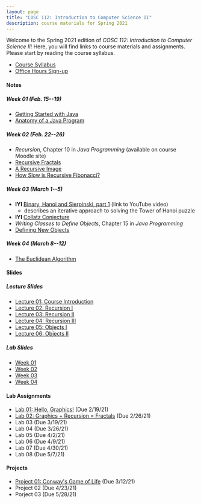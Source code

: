 ```yaml
---
layout: page
title: "COSC 112: Introduction to Computer Science II"
description: course materials for Spring 2021
---
```


Welcome to the Spring 2021 edition of *COSC 112: Introduction to Computer Science II*! Here, you will find links to course materials and assignments. Please start by reading the course syllabus.

- [Course Syllabus](./syllabus/)
- [Office Hours Sign-up](https://docs.google.com/document/d/1zElhsgBedfaoenn1uyz5OQZ7cQPK1-pvDuuk3fL1vxs/edit?usp=sharing)

#### Notes

##### Week 01 (Feb. 15--19)

- [Getting Started with Java](./notes/getting-started-java/)
- [Anatomy of a Java Program](./notes/anatomy-of-java-program/)

##### Week 02 (Feb. 22--26)

- *Recursion*, Chapter 10 in *Java Programming* (available on course Moodle site)
- [Recursive Fractals](/teaching/2021s-cosc-112/notes/recursive-fractals/)
- [A Recursive Image](/teaching/2021s-cosc-112/notes/recursive-image/)
- [How Slow is Recursive Fibonacci?](/teaching/2021s-cosc-112/notes/recursive-fibonacci/)

##### Week 03 (March 1--5)

- **IYI** [Binary, Hanoi and Sierpinski, part 1](https://www.youtube.com/watch?v=2SUvWfNJSsM) (link to YouTube video)
    + describes an iterative approach to solving the Tower of Hanoi puzzle
- **IYI** [Collatz Conjecture](./notes/collatz-conjecture/)
- *Writing Classes to Define Objects*, Chapter 15 in *Java Programming*
- [Defining New Objects](./notes/defining-new-objects/)

##### Week 04 (March 8--12)

- [The Euclidean Algorithm](./notes/euclidean-algorithm/)


#### Slides

##### Lecture Slides

- [Lecture 01: Course Introduction](./slides/lec01-introduction/)
- [Lecture 02: Recursion I](./slides/lec02-recursion-1/)
- [Lecture 03: Recursion II](./slides/lec03-recursion-2/)
- [Lecture 04: Recursion III](./slides/lec04-recursion-3/)
- [Lecture 05: Objects I](./slides/lec05-objects-1/)
- [Lecture 06: Objects II](./slides/lec06-objects-2/)


##### Lab Slides

- [Week 01](./slides/lab01)
- [Week 02](./slides/lab02)
- [Week 03](./slides/project01/)
- [Week 04](./slides/lab-week04/)

#### Lab Assignments

- [Lab 01: Hello, Graphics!](./labs/01-hello-graphics/) (Due 2/19/21)
- [Lab 02: Graphics + Recursion = Fractals](./labs/02-recursive-graphics/) (Due 2/26/21)
- Lab 03 (Due 3/19/21)
- Lab 04 (Due 3/26/21)
- Lab 05 (Due 4/2/21)
- Lab 06 (Due 4/9/21)
- Lab 07 (Due 4/30/21)
- Lab 08 (Due 5/7/21)

#### Projects

- [Project 01: Conway's Game of Life](./projects/01-game-of-life/) (Due 3/12/21)
- Project 02 (Due 4/23/21)
- Porject 03 (Due 5/28/21)
